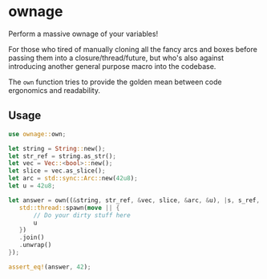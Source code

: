# ownage
Perform a massive ownage of your variables!

For those who tired of manually cloning all the fancy arcs and boxes before passing them into a closure/thread/future, but who's also against introducing another general purpose macro into the codebase.

The `own` function tries to provide the golden mean between code ergonomics and readability.

## Usage
```rust
use ownage::own;

let string = String::new();
let str_ref = string.as_str();
let vec = Vec::<bool>::new();
let slice = vec.as_slice();
let arc = std::sync::Arc::new(42u8);
let u = 42u8;

let answer = own((&string, str_ref, &vec, slice, &arc, &u), |s, s_ref, v, sl, arc, u| {
   std::thread::spawn(move || {
       // Do your dirty stuff here
       u
   })
   .join()
   .unwrap()
});

assert_eq!(answer, 42);
```
